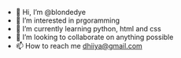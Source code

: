 - 👋 Hi, I’m @blondedye
- 👀 I’m interested in prgoramming
- 🌱 I’m currently learning python, html and css
- 💞️ I’m looking to collaborate on anything possible
- 📫 How to reach me dhiiya@gmail.com

<!---
DhiyaIsBipolar/DhiyaIsBipolar is a ✨ special ✨ repository because its `README.md` (this file) appears on your GitHub profile.
You can click the Preview link to take a look at your changes.
--->
